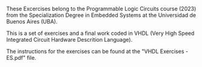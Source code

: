 These Excercises belong to the Programmable Logic Circuits course (2023) from the Specialization Degree in Embedded Systems at the Universidad de Buenos Aires (UBA).

This is a set of exercises and a final work coded in VHDL (Very High Speed Integrated Circuit Hardware Descrition Language). 

The instructions for the exercises can be found at the "VHDL Exercises - ES.pdf" file. 
